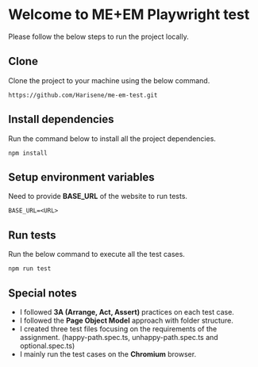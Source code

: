 # Welcome to ME+EM Playwright test

Please follow the below steps to run the project locally.

## Clone

Clone the project to your machine using the below command.

```
https://github.com/Harisene/me-em-test.git
```

## Install dependencies

Run the command below to install all the project dependencies.

```
npm install 
```

## Setup environment variables

Need to provide **BASE_URL** of the website to run tests.

```
BASE_URL=<URL>
```

## Run tests

Run the below command to execute all the test cases.

```
npm run test
```

## Special notes
* I followed **3A (Arrange, Act, Assert)** practices on each test case.
* I followed the **Page Object Model** approach with folder structure.
* I created three test files focusing on the requirements of the assignment. (happy-path.spec.ts, unhappy-path.spec.ts and optional.spec.ts)
* I mainly run the test cases on the **Chromium** browser.

